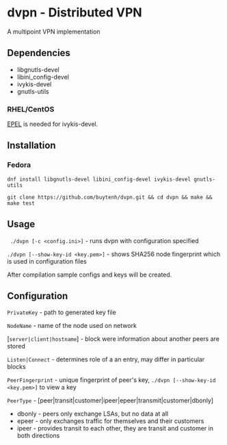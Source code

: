 # dvpn - Distributed VPN
A multipoint VPN implementation

## Dependencies
- libgnutls-devel
- libini_config-devel
- ivykis-devel
- gnutls-utils

### RHEL/CentOS
[EPEL](https://fedoraproject.org/wiki/EPEL) is needed for ivykis-devel.

## Installation

### Fedora
```dnf install libgnutls-devel libini_config-devel ivykis-devel gnutls-utils```

```git clone https://github.com/buytenh/dvpn.git && cd dvpn && make && make test```

## Usage
` ./dvpn [-c <config.ini>]` - runs dvpn with configuration specified

`./dvpn [--show-key-id <key.pem>]` - shows SHA256 node fingerprint which is used in configuration files

After compilation sample configs and keys will be created.

## Configuration
`PrivateKey` - path to generated key file

`NodeName` - name of the node used on network

[`server|client|hostname`] - block were information about another peers are stored

`Listen|Connect` - determines role of a an entry, may differ in particular blocks

`PeerFingerprint` - unique fingerprint of peer's key, `./dvpn [--show-key-id <key.pem>]` to view a key

`PeerType` - [peer|transit|customer|ipeer|epeer|transmit|customer|dbonly]
- dbonly - peers only exchange LSAs, but no data at all
- epeer - only exchanges traffic for themselves and their customers
- ipeer - provides transit to each other, they are transit and customer in both directions

